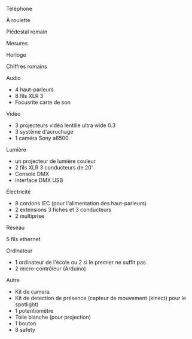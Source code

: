 Téléphone

À roulette

Piédestal romain

Mesures

Horloge

Chiffres romains

Audio

- 4 haut-parleurs
- 8 fils XLR 3
- Focusrite carte de son

Vidéo

- 3 projecteurs vidéo lentille ultra wide 0.3
- 3 système d'acrochage
- 1 caméra Sony a6500

Lumière

- un projecteur de lumière couleur
- 2 fils XLR 3 conducteurs de 20'
- Console DMX
- Interface DMX USB

Électricité

- 8 cordons IEC (pour l'alimentation des haut-parleurs)
- 2 extensions 3 fiches et 3 conducteurs
- 2 multiprise

Réseau

5 fils ethernet

Ordinateur

- 1 ordinateur de l'école ou 2 si le premier ne suffit pas
- 2 micro-contrôleur (Arduino)

Autre

- Kit de camera
- Kit de detection de présence (capteur de mouvement (kinect) pour le spotlight)
- 1 potentiomètre
- Toile blanche (pour projection)
- 1 bouton
- 8 safety
